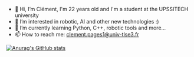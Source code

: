 - 👋 Hi, I’m Clément, I'm 22 years old and I'm a student at the UPSSITECH university
- 👀 I’m interested in robotic, AI and other new technologies :)
- 🌱 I’m currently learning Python, C++, robotic tools and more...
- 📫 How to reach me: clement.pages1@univ-tlse3.fr

[![Anurag's GitHub stats](https://github-readme-stats.vercel.app/api?username=clement-pages)](https://github.com/anuraghazra/github-readme-stats)
<!---
clement-pages/clement-pages is a ✨ special ✨ repository because its `README.md` (this file) appears on your GitHub profile.
You can click the Preview link to take a look at your changes.
--->
